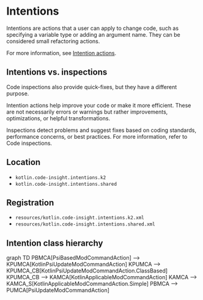 # Intentions

Intentions are actions that a user can apply to change code, such as specifying a variable type or adding an argument name.
They can be considered small refactoring actions.

For more information, see [Intention actions](https://www.jetbrains.com/help/idea/intention-actions.html).

## Intentions vs. inspections

Code inspections also provide quick-fixes, but they have a different purpose.

Intention actions help improve your code or make it more efficient. These are not necessarily errors or warnings but rather improvements, optimizations, or helpful transformations.

Inspections detect problems and suggest fixes based on coding standards, performance concerns, or best practices. For more information, refer to Code inspections.

## Location
+ `kotlin.code-insight.intentions.k2`
+ `kotlin.code-insight.intentions.shared`

## Registration

+ `resources/kotlin.code-insight.intentions.k2.xml`
+ `resources/kotlin.code-insight.intentions.shared.xml`

## Intention class hierarchy

<code-block lang="mermaid">
graph TD
  PBMCA[PsiBasedModCommandAction] --> KPUMCA[KotlinPsiUpdateModCommandAction]
  KPUMCA --> KPUMCA_CB[KotlinPsiUpdateModCommandAction.ClassBased]
  KPUMCA_CB --> KAMCA[KotlinApplicableModCommandAction]
  KAMCA --> KAMCA_S[KotlinApplicableModCommandAction.Simple]
  PBMCA --> PUMCA[PsiUpdateModCommandAction]
</code-block>
